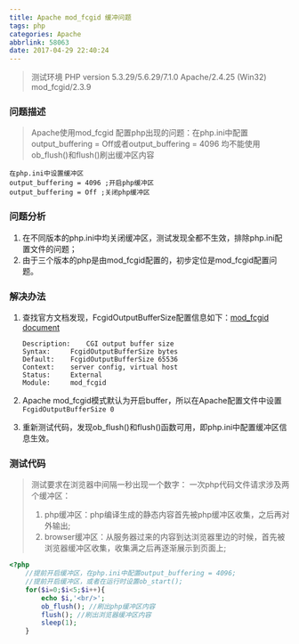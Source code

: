 ```yaml
---
title: Apache mod_fcgid 缓冲问题
tags: php
categories: Apache
abbrlink: 58063
date: 2017-04-29 22:40:24
---
```


> 测试环境
> PHP version 5.3.29/5.6.29/7.1.0
> Apache/2.4.25 (Win32) mod_fcgid/2.3.9

### 问题描述
> Apache使用mod_fcgid 配置php出现的问题：在php.ini中配置output_buffering = Off或者output_buffering = 4096 均不能使用ob_flush()和flush()刷出缓冲区内容
	
	在php.ini中设置缓冲区
	output_buffering = 4096 ;开启php缓冲区
	output_buffering = Off ;关闭php缓冲区
	

### 问题分析

1. 在不同版本的php.ini中均关闭缓冲区，测试发现全都不生效，排除php.ini配置文件的问题；
2. 由于三个版本的php是由mod_fcgid配置的，初步定位是mod_fcgid配置问题。


### 解决办法

1. 查找官方文档发现，FcgidOutputBufferSize配置信息如下：[mod_fcgid document](http://httpd.apache.org/mod_fcgid/mod/mod_fcgid.html)
	```
    Description:	CGI output buffer size
    Syntax:		FcgidOutputBufferSize bytes
    Default:	FcgidOutputBufferSize 65536
    Context:	server config, virtual host
    Status:		External
    Module:		mod_fcgid
	```

2. Apache mod_fcgid模式默认为开启buffer，所以在Apache配置文件中设置 `FcgidOutputBufferSize 0` 
3. 重新测试代码，发现ob_flush()和flush()函数可用，即php.ini中配置缓冲区信息生效。

### 测试代码
> 测试要求在浏览器中间隔一秒出现一个数字：
> 一次php代码文件请求涉及两个缓冲区：
> 
> 1. php缓冲区：php编译生成的静态内容首先被php缓冲区收集，之后再对外输出;
> 2. browser缓冲区：从服务器过来的内容到达浏览器里边的时候，首先被浏览器缓冲区收集，收集满之后再逐渐展示到页面上;

```php
<?php
    //提前开启缓冲区，在php.ini中配置output_buffering = 4096;
    //提前开启缓冲区，或者在运行时设置ob_start();
    for($i=0;$i<5;$i++){
        echo $i,'<br/>';
        ob_flush(); //刷出php缓冲区内容
        flush(); //刷出浏览器缓冲区内容 
        sleep(1);
    }


```